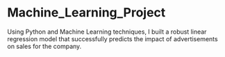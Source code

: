 # Machine_Learning_Project
Using Python and Machine Learning techniques, I built a robust linear regression model that successfully predicts the impact of advertisements on sales for the company.
